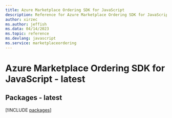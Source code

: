 ```yaml
---
title: Azure Marketplace Ordering SDK for JavaScript
description: Reference for Azure Marketplace Ordering SDK for JavaScript
author: xirzec
ms.author: jeffish
ms.data: 04/14/2023
ms.topic: reference
ms.devlang: javascript
ms.service: marketplaceordering
---
```

# Azure Marketplace Ordering SDK for JavaScript - latest
## Packages - latest
[!INCLUDE [packages](marketplace-ordering-index.md)]